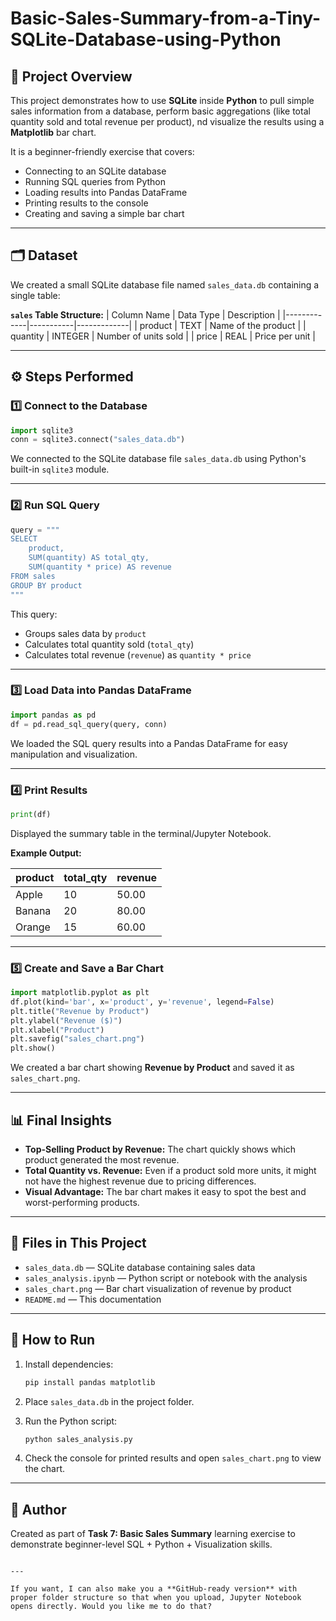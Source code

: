 # Basic-Sales-Summary-from-a-Tiny-SQLite-Database-using-Python
## 📌 Project Overview
This project demonstrates how to use **SQLite** inside **Python** to pull simple sales information from a database, perform basic aggregations (like total quantity sold and total revenue per product), nd visualize the results using a **Matplotlib** bar chart.

It is a beginner-friendly exercise that covers:
- Connecting to an SQLite database
- Running SQL queries from Python
- Loading results into Pandas DataFrame
- Printing results to the console
- Creating and saving a simple bar chart

---

## 🗂 Dataset
We created a small SQLite database file named `sales_data.db` containing a single table:

**`sales` Table Structure:**
| Column Name | Data Type | Description |
|-------------|-----------|-------------|
| product     | TEXT      | Name of the product |
| quantity    | INTEGER   | Number of units sold |
| price       | REAL      | Price per unit |

---

## ⚙️ Steps Performed

### 1️⃣ Connect to the Database
```python
import sqlite3
conn = sqlite3.connect("sales_data.db")
````

We connected to the SQLite database file `sales_data.db` using Python's built-in `sqlite3` module.

---

### 2️⃣ Run SQL Query

```python
query = """
SELECT 
    product, 
    SUM(quantity) AS total_qty, 
    SUM(quantity * price) AS revenue
FROM sales
GROUP BY product
"""
```

This query:

* Groups sales data by `product`
* Calculates total quantity sold (`total_qty`)
* Calculates total revenue (`revenue`) as `quantity * price`

---

### 3️⃣ Load Data into Pandas DataFrame

```python
import pandas as pd
df = pd.read_sql_query(query, conn)
```

We loaded the SQL query results into a Pandas DataFrame for easy manipulation and visualization.

---

### 4️⃣ Print Results

```python
print(df)
```

Displayed the summary table in the terminal/Jupyter Notebook.

**Example Output:**

| product | total\_qty | revenue |
| ------- | ---------- | ------- |
| Apple   | 10         | 50.00   |
| Banana  | 20         | 80.00   |
| Orange  | 15         | 60.00   |

---

### 5️⃣ Create and Save a Bar Chart

```python
import matplotlib.pyplot as plt
df.plot(kind='bar', x='product', y='revenue', legend=False)
plt.title("Revenue by Product")
plt.ylabel("Revenue ($)")
plt.xlabel("Product")
plt.savefig("sales_chart.png")
plt.show()
```

We created a bar chart showing **Revenue by Product** and saved it as `sales_chart.png`.

---

## 📊 Final Insights

* **Top-Selling Product by Revenue:** The chart quickly shows which product generated the most revenue.
* **Total Quantity vs. Revenue:** Even if a product sold more units, it might not have the highest revenue due to pricing differences.
* **Visual Advantage:** The bar chart makes it easy to spot the best and worst-performing products.

---

## 📁 Files in This Project

* `sales_data.db` — SQLite database containing sales data
* `sales_analysis.ipynb` — Python script or notebook with the analysis
* `sales_chart.png` — Bar chart visualization of revenue by product
* `README.md` — This documentation

---

## 🚀 How to Run

1. Install dependencies:

   ```bash
   pip install pandas matplotlib
   ```
2. Place `sales_data.db` in the project folder.
3. Run the Python script:

   ```bash
   python sales_analysis.py
   ```
4. Check the console for printed results and open `sales_chart.png` to view the chart.

---

## 📝 Author

Created as part of **Task 7: Basic Sales Summary** learning exercise to demonstrate beginner-level SQL + Python + Visualization skills.

```

---

If you want, I can also make you a **GitHub-ready version** with proper folder structure so that when you upload, Jupyter Notebook opens directly. Would you like me to do that?
```
